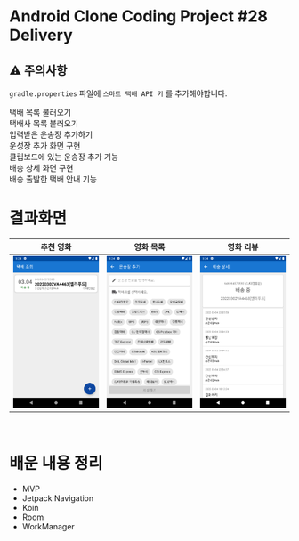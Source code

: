 # Android Clone Coding Project #28 Delivery

## ⚠️ 주의사항
`gradle.properties` 파일에 `스마트 택배 API 키` 를 추가해야합니다.
</br>

택배 목록 불러오기
</br>
택배사 목록 불러오기
</br>
입력받은 운송장 추가하기
</br>
운성장 추가 화면 구현
</br>
클립보드에 있는 운송장 추가 기능
</br>
배송 상세 화면 구현
</br>
배송 출발한 택배 안내 기능
</br>

# 결과화면
|추천 영화|영화 목록|영화 리뷰|
|---|---|---|
|<img src="./screenshot/1.png"/>|<img src="./screenshot/2.png"/>|<img src="./screenshot/3.png"/>|
</br>


# 배운 내용 정리
- MVP
- Jetpack Navigation
- Koin
- Room
- WorkManager

